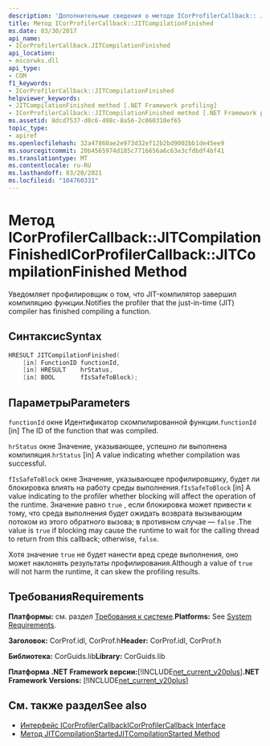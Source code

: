 ```yaml
---
description: 'Дополнительные сведения о методе ICorProfilerCallback:: JITCompilationFinished'
title: Метод ICorProfilerCallback::JITCompilationFinished
ms.date: 03/30/2017
api_name:
- ICorProfilerCallback.JITCompilationFinished
api_location:
- mscorwks.dll
api_type:
- COM
f1_keywords:
- ICorProfilerCallback::JITCompilationFinished
helpviewer_keywords:
- JITCompilationFinished method [.NET Framework profiling]
- ICorProfilerCallback::JITCompilationFinished method [.NET Framework profiling]
ms.assetid: 8dcd7537-d0c6-498c-8a56-2c060310ef65
topic_type:
- apiref
ms.openlocfilehash: 32a47860ae2e973d32ef12b2bd9002bb1de45ee9
ms.sourcegitcommit: 20b4565974d185c7716656a6c63e3cfdbdf4bf41
ms.translationtype: MT
ms.contentlocale: ru-RU
ms.lasthandoff: 03/20/2021
ms.locfileid: "104760331"
---
```

# <a name="icorprofilercallbackjitcompilationfinished-method"></a><span data-ttu-id="0d6d6-103">Метод ICorProfilerCallback::JITCompilationFinished</span><span class="sxs-lookup"><span data-stu-id="0d6d6-103">ICorProfilerCallback::JITCompilationFinished Method</span></span>

<span data-ttu-id="0d6d6-104">Уведомляет профилировщик о том, что JIT-компилятор завершил компиляцию функции.</span><span class="sxs-lookup"><span data-stu-id="0d6d6-104">Notifies the profiler that the just-in-time (JIT) compiler has finished compiling a function.</span></span>  
  
## <a name="syntax"></a><span data-ttu-id="0d6d6-105">Синтаксис</span><span class="sxs-lookup"><span data-stu-id="0d6d6-105">Syntax</span></span>  
  
```cpp  
HRESULT JITCompilationFinished(  
    [in] FunctionID functionId,  
    [in] HRESULT    hrStatus,  
    [in] BOOL       fIsSafeToBlock);  
```  
  
## <a name="parameters"></a><span data-ttu-id="0d6d6-106">Параметры</span><span class="sxs-lookup"><span data-stu-id="0d6d6-106">Parameters</span></span>

<span data-ttu-id="0d6d6-107">`functionId` окне Идентификатор скомпилированной функции.</span><span class="sxs-lookup"><span data-stu-id="0d6d6-107">`functionId` [in] The ID of the function that was compiled.</span></span>

<span data-ttu-id="0d6d6-108">`hrStatus` окне Значение, указывающее, успешно ли выполнена компиляция.</span><span class="sxs-lookup"><span data-stu-id="0d6d6-108">`hrStatus` [in] A value indicating whether compilation was successful.</span></span>

<span data-ttu-id="0d6d6-109">`fIsSafeToBlock` окне Значение, указывающее профилировщику, будет ли блокировка влиять на работу среды выполнения.</span><span class="sxs-lookup"><span data-stu-id="0d6d6-109">`fIsSafeToBlock` [in] A value indicating to the profiler whether blocking will affect the operation of the runtime.</span></span> <span data-ttu-id="0d6d6-110">Значение равно `true` , если блокировка может привести к тому, что среда выполнения будет ожидать возврата вызывающим потоком из этого обратного вызова; в противном случае — `false` .</span><span class="sxs-lookup"><span data-stu-id="0d6d6-110">The value is `true` if blocking may cause the runtime to wait for the calling thread to return from this callback; otherwise, `false`.</span></span>

<span data-ttu-id="0d6d6-111">Хотя значение `true` не будет нанести вред среде выполнения, оно может наклонять результаты профилирования.</span><span class="sxs-lookup"><span data-stu-id="0d6d6-111">Although a value of `true` will not harm the runtime, it can skew the profiling results.</span></span>

## <a name="requirements"></a><span data-ttu-id="0d6d6-112">Требования</span><span class="sxs-lookup"><span data-stu-id="0d6d6-112">Requirements</span></span>  

 <span data-ttu-id="0d6d6-113">**Платформы:** см. раздел [Требования к системе](../../get-started/system-requirements.md).</span><span class="sxs-lookup"><span data-stu-id="0d6d6-113">**Platforms:** See [System Requirements](../../get-started/system-requirements.md).</span></span>  
  
 <span data-ttu-id="0d6d6-114">**Заголовок:** CorProf.idl, CorProf.h</span><span class="sxs-lookup"><span data-stu-id="0d6d6-114">**Header:** CorProf.idl, CorProf.h</span></span>  
  
 <span data-ttu-id="0d6d6-115">**Библиотека:** CorGuids.lib</span><span class="sxs-lookup"><span data-stu-id="0d6d6-115">**Library:** CorGuids.lib</span></span>  
  
 <span data-ttu-id="0d6d6-116">**Платформа .NET Framework версии:**[!INCLUDE[net_current_v20plus](../../../../includes/net-current-v20plus-md.md)]</span><span class="sxs-lookup"><span data-stu-id="0d6d6-116">**.NET Framework Versions:** [!INCLUDE[net_current_v20plus](../../../../includes/net-current-v20plus-md.md)]</span></span>  
  
## <a name="see-also"></a><span data-ttu-id="0d6d6-117">См. также раздел</span><span class="sxs-lookup"><span data-stu-id="0d6d6-117">See also</span></span>

- [<span data-ttu-id="0d6d6-118">Интерфейс ICorProfilerCallback</span><span class="sxs-lookup"><span data-stu-id="0d6d6-118">ICorProfilerCallback Interface</span></span>](icorprofilercallback-interface.md)
- [<span data-ttu-id="0d6d6-119">Метод JITCompilationStarted</span><span class="sxs-lookup"><span data-stu-id="0d6d6-119">JITCompilationStarted Method</span></span>](icorprofilercallback-jitcompilationstarted-method.md)
